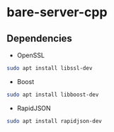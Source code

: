 # bare-server-cpp

## Dependencies

- OpenSSL
```sh
sudo apt install libssl-dev
```

- Boost
```sh
sudo apt install libboost-dev
```

- RapidJSON
```sh
sudo apt install rapidjson-dev
```